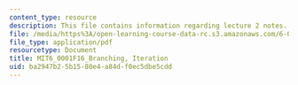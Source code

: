 ```yaml
---
content_type: resource
description: This file contains information regarding lecture 2 notes.
file: /media/https%3A/open-learning-course-data-rc.s3.amazonaws.com/6-0001-introduction-to-computer-science-and-programming-in-python-fall-2016/ba2947b25b1580e4a84df0ec5dbe5cdd_MIT6_0001F16_Lec2.pdf
file_type: application/pdf
resourcetype: Document
title: MIT6_0001F16_Branching, Iteration
uid: ba2947b2-5b15-80e4-a84d-f0ec5dbe5cdd
---
```

